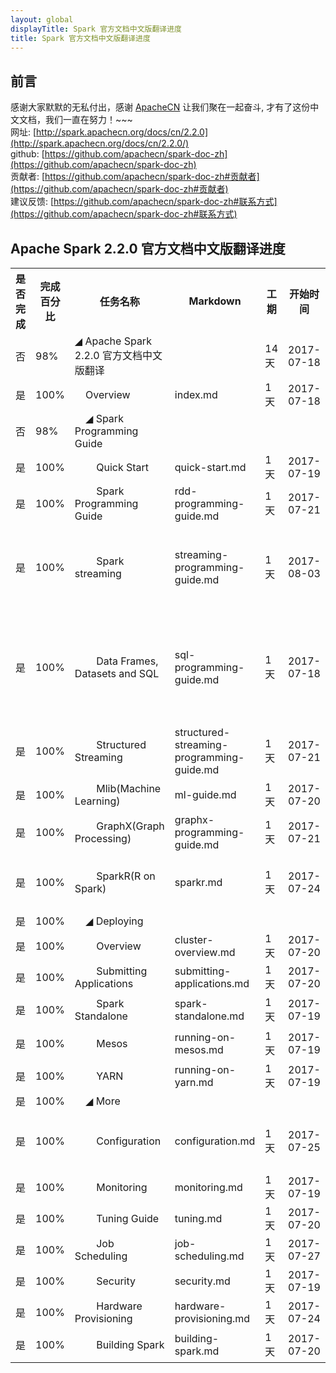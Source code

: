 ```yaml
---
layout: global
displayTitle: Spark 官方文档中文版翻译进度
title: Spark 官方文档中文版翻译进度
---
```


## 前言
感谢大家默默的无私付出，感谢 [ApacheCN](htttp://www.apachecn.org) 让我们聚在一起奋斗, 才有了这份中文文档，我们一直在努力！~~~  
网址: [http://spark.apachecn.org/docs/cn/2.2.0](http://spark.apachecn.org/docs/cn/2.2.0/)  
github: [https://github.com/apachecn/spark-doc-zh](https://github.com/apachecn/spark-doc-zh)  
贡献者: [https://github.com/apachecn/spark-doc-zh#贡献者](https://github.com/apachecn/spark-doc-zh#贡献者)  
建议反馈: [https://github.com/apachecn/spark-doc-zh#联系方式](https://github.com/apachecn/spark-doc-zh#联系方式)

## Apache Spark 2.2.0 官方文档中文版翻译进度
<table class="apachecn-bordered">
<tr><th>是否完成</th><th>完成百分比</th><th>任务名称</th><th>Markdown</th><th>工期</th><th>开始时间</th><th>结束时间</th><th>贡献者</th><th>备注</th></tr>
  <tr>
    <td>否</td>
    <td>98%</td>
    <td>◢ Apache Spark 2.2.0 官方文档中文版翻译</td>
    <td></td>
    <td>14 天</td>
    <td>2017-07-18</td>
    <td>2017-07-31</td>
    <td></td>
    <td></td>
  </tr>
  <tr>
    <td>是</td>
    <td>100%</td>
    <td>&nbsp;&nbsp;&nbsp;&nbsp;Overview</td>
    <td>index.md</td>
    <td>1 天</td>
    <td>2017-07-18</td>
    <td>2017-07-18</td>
    <td><a href="https://github.com/wangyangting">@wangyangting</a>（那伊抹微笑）</td>
    <td></td>
  </tr>
  <tr>
    <td>否</td>
    <td>98%</td>
    <td>&nbsp;&nbsp;&nbsp;&nbsp;◢ Spark Programming Guide</td>
    <td></td>
    <td></td>
    <td></td>
    <td></td>
    <td></td>
    <td></td>
  </tr>
  <tr>
    <td>是</td>
    <td>100%</td>
    <td>&nbsp;&nbsp;&nbsp;&nbsp;&nbsp;&nbsp;&nbsp;&nbsp;Quick Start</td>
    <td>quick-start.md</td>
    <td>1 天</td>
    <td>2017-07-19</td>
    <td>2017-07-19</td>
    <td><a href="https://github.com/wangyangting">@wangyangting</a>（那伊抹微笑）</td>
    <td></td>
  </tr>
  <tr>
    <td>是</td>
    <td>100%</td>
    <td>&nbsp;&nbsp;&nbsp;&nbsp;&nbsp;&nbsp;&nbsp;&nbsp;Spark Programming Guide</td>
    <td>rdd-programming-guide.md</td>
    <td>1 天</td>
    <td>2017-07-21</td>
    <td>2017-07-21</td>
    <td><a href="https://github.com/wangyangting">@wangyangting</a>（那伊抹微笑）</td>
    <td></td>
  </tr>
  <tr>
    <td>是</td>
    <td>100%</td>
    <td>&nbsp;&nbsp;&nbsp;&nbsp;&nbsp;&nbsp;&nbsp;&nbsp;Spark streaming</td>
    <td>streaming-programming-guide.md</td>
    <td>1 天</td>
    <td>2017-08-03</td>
    <td>2017-08-03</td>
    <td>
      <a href="https://github.com/wangyangting">@wangyangting</a>（那伊抹微笑）<br/>
      <a href="https://github.com/jiangzhonglian">@wangyangting</a>（片刻）<br/>
      <a href="https://github.com/chenyyx">@wangyangting</a>（Joy yx）
    </td>
    <td></td>
  </tr>
  <tr>
    <td>是</td>
    <td>100%</td>
    <td>&nbsp;&nbsp;&nbsp;&nbsp;&nbsp;&nbsp;&nbsp;&nbsp;Data Frames, Datasets and SQL</td>
    <td>sql-programming-guide.md</td>
    <td>1 天</td>
    <td>2017-07-18</td>
    <td></td>
    <td>
      <a href="https://github.com/qinchaofeng">@qinchaofeng</a>（qinchaofeng）<br/>
      <a href="https://github.com/chenyyx">@wangyangting</a>（Joy yx）<br/>
      <a href="https://github.com/jiangzhonglian">@wangyangting</a>（片刻）<br/>
      <a href="https://github.com/wangyangting">@wangyangting</a>（那伊抹微笑）
    </td>
    <td></td>
  </tr>
  <tr>
    <td>是</td>
    <td>100%</td>
    <td>&nbsp;&nbsp;&nbsp;&nbsp;&nbsp;&nbsp;&nbsp;&nbsp;Structured Streaming</td>
    <td>structured-streaming-programming-guide.md</td>
    <td>1 天</td>
    <td>2017-07-21</td>
    <td>2017-07-21</td>
    <td><a href="https://github.com/chenyyx">@chenyyx</a>（Joy yx）</td>
    <td></td>
  </tr>
  <tr>
    <td>是</td>
    <td>100%</td>
    <td>&nbsp;&nbsp;&nbsp;&nbsp;&nbsp;&nbsp;&nbsp;&nbsp;Mlib(Machine Learning)</td>
    <td>ml-guide.md</td>
    <td>1 天</td>
    <td>2017-07-20</td>
    <td>2017-07-20</td>
    <td><a href="https://github.com/chenyyx">@chenyyx</a>（Joy yx）</td>
    <td></td>
  </tr>
  <tr>
    <td>是</td>
    <td>100%</td>
    <td>&nbsp;&nbsp;&nbsp;&nbsp;&nbsp;&nbsp;&nbsp;&nbsp;GraphX(Graph Processing)</td>
    <td>graphx-programming-guide.md</td>
    <td>1 天</td>
    <td>2017-07-21</td>
    <td>2017-07-21</td>
    <td><a href="https://github.com/jiangzhonglian">@jiangzhonglian</a>（片刻）</td>
    <td></td>
  </tr>
  <tr>
    <td>是</td>
    <td>100%</td>
    <td>&nbsp;&nbsp;&nbsp;&nbsp;&nbsp;&nbsp;&nbsp;&nbsp;SparkR(R on Spark)</td>
    <td>sparkr.md</td>
    <td>1 天</td>
    <td>2017-07-24</td>
    <td>2017-07-24</td>
    <td>
      <a href="https://github.com/kris37">@kris37</a>（kris37）<br/>
      <a href="https://github.com/wangyangting">@wangyangting</a>（那伊抹微笑）
    </td>
    <td></td>
  </tr>
  <tr>
    <td>是</td>
    <td>100%</td>
    <td>&nbsp;&nbsp;&nbsp;&nbsp;◢ Deploying</td>
    <td></td>
    <td></td>
    <td></td>
    <td></td>
    <td></td>
    <td></td>
  </tr>
  <tr>
    <td>是</td>
    <td>100%</td>
    <td>&nbsp;&nbsp;&nbsp;&nbsp;&nbsp;&nbsp;&nbsp;&nbsp;Overview</td>
    <td>cluster-overview.md</td>
    <td>1 天</td>
    <td>2017-07-20</td>
    <td>2017-07-20</td>
    <td><a href="https://github.com/huangtianan">@huangtianan</a>（huangtianan）</td>
    <td></td>
  </tr>
  <tr>
    <td>是</td>
    <td>100%</td>
    <td>&nbsp;&nbsp;&nbsp;&nbsp;&nbsp;&nbsp;&nbsp;&nbsp;Submitting Applications</td>
    <td>submitting-applications.md</td>
    <td>1 天</td>
    <td>2017-07-20</td>
    <td>2017-07-20</td>
    <td><a href="https://github.com/sehriff">@sehriff</a>（sehriff）</td>
    <td></td>
  </tr>
  <tr>
    <td>是</td>
    <td>100%</td>
    <td>&nbsp;&nbsp;&nbsp;&nbsp;&nbsp;&nbsp;&nbsp;&nbsp;Spark Standalone</td>
    <td>spark-standalone.md</td>
    <td>1 天</td>
    <td>2017-07-19</td>
    <td>2017-07-19</td>
    <td><a href="https://github.com/chenyyx">@chenyyx</a>（Joy yx）</td>
    <td></td>
  </tr>
  <tr>
    <td>是</td>
    <td>100%</td>
    <td>&nbsp;&nbsp;&nbsp;&nbsp;&nbsp;&nbsp;&nbsp;&nbsp;Mesos</td>
    <td>running-on-mesos.md</td>
    <td>1 天</td>
    <td>2017-07-19</td>
    <td>2017-07-19</td>
    <td><a href="https://github.com/chenyyx">@chenyyx</a>（Joy yx）</td>
    <td></td>
  </tr>
  <tr>
    <td>是</td>
    <td>100%</td>
    <td>&nbsp;&nbsp;&nbsp;&nbsp;&nbsp;&nbsp;&nbsp;&nbsp;YARN</td>
    <td>running-on-yarn.md</td>
    <td>1 天</td>
    <td>2017-07-19</td>
    <td>2017-07-19</td>
    <td><a href="https://github.com/wangyangting">@wangyangting</a>（那伊抹微笑）</td>
    <td></td>
  </tr>
  <tr>
    <td>是</td>
    <td>100%</td>
    <td>&nbsp;&nbsp;&nbsp;&nbsp;◢ More</td>
    <td></td>
    <td></td>
    <td></td>
    <td></td>
    <td></td>
    <td></td>
  </tr>
  <tr>
    <td>是</td>
    <td>100%</td>
    <td>&nbsp;&nbsp;&nbsp;&nbsp;&nbsp;&nbsp;&nbsp;&nbsp;Configuration</td>
    <td>configuration.md</td>
    <td>1 天</td>
    <td>2017-07-25</td>
    <td>2017-07-25</td>
    <td>
      <a href="https://github.com/chenyyx">@chenyyx</a>（Joy yx）<br/>
      <a href="https://github.com/jiangzhonglian">@jiangzhonglian</a>（片刻）
    </td>
    <td></td>
  </tr>
  <tr>
    <td>是</td>
    <td>100%</td>
    <td>&nbsp;&nbsp;&nbsp;&nbsp;&nbsp;&nbsp;&nbsp;&nbsp;Monitoring</td>
    <td>monitoring.md</td>
    <td>1 天</td>
    <td>2017-07-19</td>
    <td>2017-07-19</td>
    <td><a href="https://github.com/jiangzhonglian">@jiangzhonglian</a>（片刻）</td>
    <td></td>
  </tr>
  <tr>
    <td>是</td>
    <td>100%</td>
    <td>&nbsp;&nbsp;&nbsp;&nbsp;&nbsp;&nbsp;&nbsp;&nbsp;Tuning Guide</td>
    <td>tuning.md</td>
    <td>1 天</td>
    <td>2017-07-20</td>
    <td>2017-07-20</td>
    <td><a href="https://github.com/jiangzhonglian">@jiangzhonglian</a>（片刻）</td>
    <td></td>
  </tr>
  <tr>
    <td>是</td>
    <td>100%</td>
    <td>&nbsp;&nbsp;&nbsp;&nbsp;&nbsp;&nbsp;&nbsp;&nbsp;Job Scheduling</td>
    <td>job-scheduling.md</td>
    <td>1 天</td>
    <td>2017-07-27</td>
    <td>2017-07-27</td>
    <td><a href="https://github.com/stealthsMrs">@stealthsMrs</a>（stealthsMrs）</td>
    <td></td>
  </tr>
  <tr>
    <td>是</td>
    <td>100%</td>
    <td>&nbsp;&nbsp;&nbsp;&nbsp;&nbsp;&nbsp;&nbsp;&nbsp;Security</td>
    <td>security.md</td>
    <td>1 天</td>
    <td>2017-07-19</td>
    <td>2017-07-19</td>
    <td><a href="https://github.com/wangyangting">@wangyangting</a>（那伊抹微笑）</td>
    <td></td>
  </tr>
  <tr>
    <td>是</td>
    <td>100%</td>
    <td>&nbsp;&nbsp;&nbsp;&nbsp;&nbsp;&nbsp;&nbsp;&nbsp;Hardware Provisioning</td>
    <td>hardware-provisioning.md</td>
    <td>1 天</td>
    <td>2017-07-24</td>
    <td>2017-07-24</td>
    <td><a href="https://github.com/huangtianan">@huangtianan</a>（huangtianan）</td>
    <td></td>
  </tr>
  <tr>
    <td>是</td>
    <td>100%</td>
    <td>&nbsp;&nbsp;&nbsp;&nbsp;&nbsp;&nbsp;&nbsp;&nbsp;Building Spark </td>
    <td>building-spark.md</td>
    <td>1 天</td>
    <td>2017-07-20</td>
    <td>2017-07-20</td>
    <td><a href="https://github.com/chenyyx">@chenyyx</a>（Joy yx）</td>
    <td></td>
  </tr>
</table>